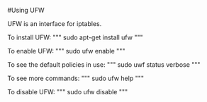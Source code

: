 #Using UFW

UFW is an interface for iptables.

To install UFW:
"""
sudo apt-get install ufw
"""

To enable UFW:
"""
sudo ufw enable
"""

To see the default policies in use:
"""
sudo uwf status verbose
"""

To see more commands:
"""
sudo ufw help
"""

To disable UFW:
"""
sudo ufw disable
"""

